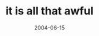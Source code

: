 ---
layout: base.njk
title : 'it is all that awful' 
view_title : 'it is all that awful' 
year : '2004' 
date : '2004-06-15' 
img_file : '/drawing/itisallthatawful.png' 
html_file : 'itisallthatawful' 
next_html : 'themessageforme.html' 
year_order : '98' 
permalink : "title/{{html_file}}.html"
---